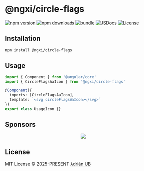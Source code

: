 # @ngxi/circle-flags

[![npm version][npm-version-src]][npm-version-href]
[![npm downloads][npm-downloads-src]][npm-downloads-href]
[![bundle][bundle-src]][bundle-href]
[![JSDocs][jsdocs-src]][jsdocs-href]
[![License][license-src]][license-href]

## Installation

```sh
npm install @ngxi/circle-flags
```

## Usage

```ts
import { Component } from '@angular/core'
import { CircleFlagsAaIcon } from '@ngxi/circle-flags'

@Component({
  imports: [CircleFlagsAaIcon],
  template: `<svg circleFlagsAaIcon></svg>`
})
export class UsageIcon {}
```

## Sponsors

<p align="center">
  <a href="https://cdn.jsdelivr.net/gh/adrian-ub/static/sponsors.svg">
    <img src='https://cdn.jsdelivr.net/gh/adrian-ub/static/sponsors.svg'/>
  </a>
</p>

## License

MIT License © 2025-PRESENT [Adrián UB](https://github.com/adrian-ub)

<!-- Badges -->

[npm-version-src]: https://img.shields.io/npm/v/@ngxi/circle-flags?style=flat&colorA=080f12&colorB=1fa669
[npm-version-href]: https://npmjs.com/package/@ngxi/circle-flags
[npm-downloads-src]: https://img.shields.io/npm/dm/@ngxi/circle-flags?style=flat&colorA=080f12&colorB=1fa669
[npm-downloads-href]: https://npmjs.com/package/@ngxi/circle-flags
[bundle-src]: https://img.shields.io/bundlephobia/minzip/@ngxi/circle-flags?style=flat&colorA=080f12&colorB=1fa669&label=minzip
[bundle-href]: https://bundlephobia.com/result?p=@ngxi/circle-flags
[license-src]: https://img.shields.io/npm/l/@ngxi/circle-flags?style=flat&colorA=080f12&colorB=1fa669
[license-href]: https://github.com/adrian-ub/ngxi/blob/main/LICENSE
[jsdocs-src]: https://img.shields.io/badge/jsdocs-reference-080f12?style=flat&colorA=080f12&colorB=1fa669
[jsdocs-href]: https://www.jsdocs.io/package/@ngxi/circle-flags
